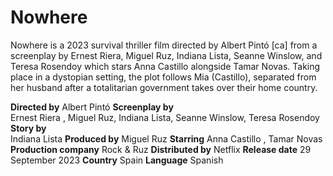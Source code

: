 # Nowhere
Nowhere is a 2023 survival thriller film directed by Albert Pintó [ca] from a screenplay by Ernest Riera, Miguel Ruz, Indiana Lista, Seanne Winslow, and Teresa Rosendoy which stars Anna Castillo alongside Tamar Novas. Taking place in a dystopian setting, the plot follows Mia (Castillo), separated from her husband after a totalitarian government takes over their home country.

**Directed by** 
Albert Pintó
**Screenplay by**	
Ernest Riera , Miguel Ruz, Indiana Lista, Seanne Winslow, Teresa Rosendoy
**Story by**	
Indiana Lista
**Produced by**
Miguel Ruz
**Starring** 
Anna Castillo , Tamar Novas
**Production company**
Rock & Ruz
**Distributed by**
Netflix
**Release date** 
29 September 2023
**Country**	
Spain
**Language** 
Spanish


